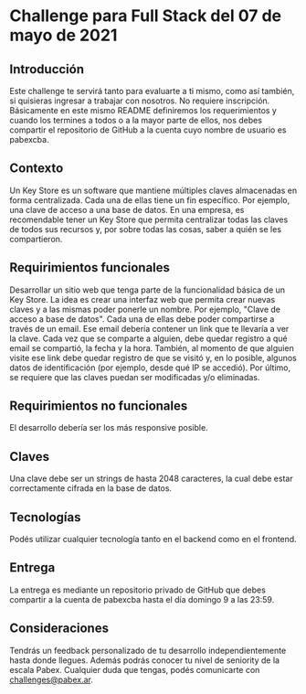 # Challenge para Full Stack del 07 de mayo de 2021 #

## Introducción ##
Este challenge te servirá tanto para evaluarte a ti mismo, como así también, si quisieras ingresar a trabajar con nosotros. No requiere inscripción. Básicamente en este mismo README definiremos los requerimientos y cuando los termines a todos o a la mayor parte de ellos, nos debes compartir el repositorio de GitHub a la cuenta cuyo nombre de usuario es pabexcba.

## Contexto ##
Un Key Store es un software que mantiene múltiples claves almacenadas en forma centralizada. Cada una de ellas tiene un fin específico. Por ejemplo, una clave de acceso a una base de datos.
En una empresa, es recomendable tener un Key Store que permita centralizar todas las claves de todos sus recursos y, por sobre todas las cosas, saber a quién se les compartieron.

## Requirimientos funcionales ##
Desarrollar un sitio web que tenga parte de la funcionalidad básica de un Key Store. La idea es crear una interfaz web que permita crear nuevas claves y a las mismas poder ponerle un nombre. Por ejemplo, "Clave de acceso a base de datos". Cada una de ellas debe poder compartirse a través de un email. Ese email debería contener un link que te llevaría a ver la clave. Cada vez que se comparte a alguien, debe quedar registro a qué email se compartió, la fecha y la hora.
También, al momento de que alguien visite ese link debe quedar registro de que se visitó y, en lo posible, algunos datos de identificación (por ejemplo, desde qué IP se accedió).
Por último, se requiere que las claves puedan ser modificadas y/o eliminadas.

## Requirimientos no funcionales ##
El desarrollo debería ser los más responsive posible.

## Claves ##
Una clave debe ser un strings de hasta 2048 caracteres, la cual debe estar correctamente cifrada en la base de datos.

## Tecnologías ##
Podés utilizar cualquier tecnología tanto en el backend como en el frontend.

## Entrega ##
La entrega es mediante un repositorio privado de GitHub que debes compartir a la cuenta de pabexcba hasta el día domingo 9 a las 23:59.

## Consideraciones ##
Tendrás un feedback personalizado de tu desarrollo independientemente hasta donde llegues. Además podrás conocer tu nivel de seniority de la escala Pabex. Cualquier duda que tengas, podés comunicarte con challenges@pabex.ar.
